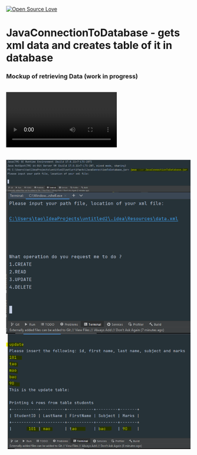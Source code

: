 [![Open Source Love](https://badges.frapsoft.com/os/v1/open-source.svg?v=103)](https://github.com/ellerbrock/open-source-badges/)
# JavaConnectionToDatabase - gets xml data and creates table of it in database


### Mockup of retrieving Data (work in progress)

[//]: # (<video src='video1.mov' width=180/> | <video src='video2.mp4' width=180/>)
<br><video align="left" width="300" src="src/resources/test_vid.mp4" alt="cmd video" />

<br><img align="left" width="500" src="src/resources/step1.PNG" alt="cmd picture" />

<br><img align="left" width="500" src="src/resources/step2.PNG" alt="cmd picture" />

<br><img align="left" width="500" src="src/resources/step3.PNG" alt="cmd picture" />
